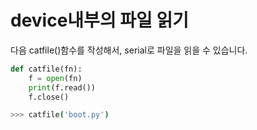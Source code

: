 # device내부의 파일 읽기

다음 catfile()함수를 작성해서, serial로 파일을 읽을 수 있습니다.

``` python
def catfile(fn):
    f = open(fn)
    print(f.read())
    f.close()
```

``` bash
>>> catfile('boot.py')
```

